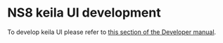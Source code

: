 # NS8 keila UI development

To develop keila UI please refer to [this section of the Developer manual](https://nethserver.github.io/ns8-core/ui/modules/#module-ui-development).
